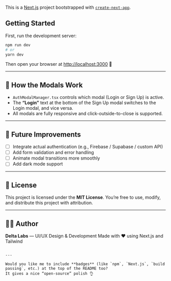 This is a [Next.js](https://nextjs.org) project bootstrapped with [`create-next-app`](https://nextjs.org/docs/app/api-reference/cli/create-next-app).

## Getting Started

First, run the development server:

```bash
npm run dev
# or
yarn dev
```

Then open your browser at [http://localhost:3000](http://localhost:3000) 🚀

---

## 🧠 How the Modals Work

* `AuthModalManager.tsx` controls which modal (Login or Sign Up) is active.
* The **“Login”** text at the bottom of the Sign Up modal switches to the Login modal, and vice versa.
* All modals are fully responsive and click-outside-to-close is supported.

---

## 🌟 Future Improvements

* [ ] Integrate actual authentication (e.g., Firebase / Supabase / custom API)
* [ ] Add form validation and error handling
* [ ] Animate modal transitions more smoothly
* [ ] Add dark mode support

---

## 📄 License

This project is licensed under the **MIT License**.
You’re free to use, modify, and distribute this project with attribution.

---

## 👨‍💻 Author

**Delta Labs** — UI/UX Design & Development
Made with ❤️ using Next.js and Tailwind

```

---

Would you like me to include **badges** (like `npm`, `Next.js`, `build passing`, etc.) at the top of the README too?  
It gives a nice “open-source” polish 👌
```
